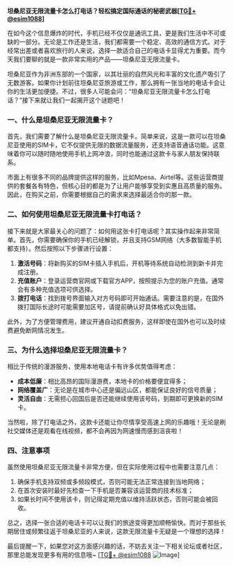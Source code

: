 **坦桑尼亚无限流量卡怎么打电话？轻松搞定国际通话的秘密武器[[TG💪+ @esim1088](https://t.me/s/esim1088)]**

在如今这个信息爆炸的时代，手机已经不仅仅是通讯工具，更是我们生活中不可或缺的一部分。无论是工作还是生活，我们都需要一个稳定、高效的通信方式。对于经常出差或者喜欢旅行的人来说，选择一款适合自己的电话卡显得尤为重要。而今天我们要聊的就是一款非常实用的产品——坦桑尼亚无限流量卡。

坦桑尼亚作为非洲东部的一个国家，以其壮丽的自然风光和丰富的文化遗产吸引了无数游客。如果你计划前往坦桑尼亚旅游或工作，那么拥有一张当地的电话卡会让你的生活更加便捷。不过，很多人可能会问：“坦桑尼亚无限流量卡怎么打电话？”接下来就让我们一起揭开这个谜题吧！

### 一、什么是坦桑尼亚无限流量卡？

首先，我们需要了解什么是坦桑尼亚无限流量卡。简单来说，这是一款可以在坦桑尼亚使用的SIM卡，它不仅提供无限的数据流量服务，还支持语音通话功能。这意味着你可以随时随地使用手机上网冲浪，同时也能通过这款卡与家人朋友保持联系。

市面上有很多不同的品牌提供这样的服务，比如Mpesa、Airtel等。这些运营商提供的套餐各有特色，但核心目的都是为了让用户能够享受到实惠且高质量的服务。因此，在购买之前，你需要根据自己的需求来选择最适合你的那一款。

### 二、如何使用坦桑尼亚无限流量卡打电话？

接下来就是大家最关心的问题了：如何用这张卡打电话呢？其实操作起来非常简单。首先，你需要确保你的手机已经解锁，并且支持GSM网络（大多数智能手机都支持）。然后按照以下步骤进行设置：

1. **激活号码**：将新购买的SIM卡插入手机后，开机等待系统自动检测到新卡并完成注册。
2. **充值账户**：登录运营商官网或下载官方APP，按照提示为您的账户充值。通常会有多种充值选项可供选择。
3. **拨打电话**：找到拨号界面输入对方号码即可开始通话。需要注意的是，在国外拨打国际长途时可能需要加区号，请提前确认好具体格式以免出错。

此外，为了方便管理费用，建议开通自动扣费服务，这样即使在国外也可以及时续费避免断网情况发生。

### 三、为什么选择坦桑尼亚无限流量卡？

相比于传统的漫游服务，使用本地电话卡有许多优势值得考虑：
- **成本低廉**：相比高昂的国际漫游费，本地卡的价格要便宜得多；
- **网络覆盖广**：无论是在城市中心还是偏远山区，都能保证良好的信号质量；
- **灵活自由**：无需担心回国后是否还能继续使用该号码，到期即可更换新的SIM卡。

当然啦，除了打电话之外，这款卡还能让你尽情享受高速上网的乐趣哦！无论是刷社交媒体还是观看在线视频，都不会再因为网速慢而感到沮丧啦！

### 四、注意事项

虽然使用坦桑尼亚无限流量卡非常方便，但在实际使用过程中也需要注意几点：
1. 确保手机支持双频或多频段模式，否则可能无法正常连接到当地网络；
2. 在首次安装时最好先检查一下手机是否兼容该运营商的技术标准；
3. 如果长时间不使用该卡，则记得定期充值以维持活跃状态，否则可能会被回收。

总之，选择一张合适的电话卡可以让我们的旅途变得更加顺畅愉快。而对于那些长期居住或频繁往返于坦桑尼亚的人来说，这款无限流量卡无疑是一个理想的选择！

最后提醒一下，如果您对这方面感兴趣的话，不妨去关注一下相关论坛或者社区，那里总能发现更多有用的信息哦~ [[TG💪+ @esim1088](https://t.me/s/esim1088) ![Image](https://i.postimg.cc/4NQfJmqS/Snipaste-2025-05-13-00-14-12.png)]